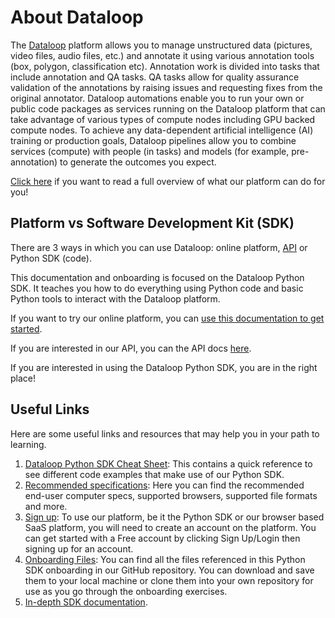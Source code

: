 # About Dataloop

The [Dataloop](https://dataloop.ai) platform allows you to manage unstructured data (pictures, video files, audio files, etc.) and annotate it using various annotation tools (box, polygon, classification etc). Annotation work is divided into tasks that include annotation and QA tasks.  QA tasks allow for quality assurance validation of the annotations by raising issues and requesting fixes from the original annotator. Dataloop automations enable you to run your own or public code packages as services running on the Dataloop platform that can take advantage of various types of compute nodes including GPU backed compute nodes. To achieve any data-dependent artificial intelligence (AI) training or production goals, Dataloop pipelines allow you to combine services (compute) with people (in tasks) and models (for example, pre-annotation) to generate the outcomes you expect.

[Click here](https://docs.dataloop.ai/docs/welcome) if you want to read a full overview of what our platform can do for you!

## Platform vs Software Development Kit (SDK)

There are 3 ways in which you can use Dataloop: online platform, [API](https://gate.dataloop.ai/api/v1/docs) or Python SDK (code).

This documentation and onboarding is focused on the Dataloop Python SDK. It teaches you how to do everything using Python code and basic Python tools to interact with the Dataloop platform.

If you want to try our online platform, you can [use this documentation to get started](https://docs.dataloop.ai/docs/welcome).

If you are interested in our API, you can the API docs [here](https://developers.dataloop.ai/resources/rest_api/reference/overview/).

If you are interested in using the Dataloop Python SDK, you are in the right place!

## Useful Links

Here are some useful links and resources that may help you in your path to learning.

1. [Dataloop Python SDK Cheat Sheet](https://docs.dataloop.ai/docs/sdk-cheatsheet): This contains a quick reference to see different code examples that make use of our Python SDK.
2. [Recommended specifications](https://docs.dataloop.ai/docs/platform-recommended): Here you can find the recommended end-user computer specs, supported browsers, supported file formats and more.
3. [Sign up](https://console.dataloop.ai): To use our platform, be it the Python SDK or our browser based SaaS platform, you will need to create an account on the platform.  You can get started with a Free account by clicking Sign Up/Login then signing up for an account.
4. [Onboarding Files](https://github.com/dataloop-ai/dtlpy-documentation/tree/main/onboarding): You can find all the files referenced in this Python SDK onboarding in our GitHub repository.  You can download and save them to your local machine or clone them into your own repository for use as you go through the onboarding exercises.
5. [In-depth SDK documentation](https://sdk-docs.dataloop.ai/en/latest/entities.html).
